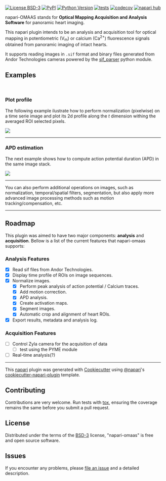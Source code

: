 
[![License BSD-3](https://img.shields.io/pypi/l/napari-omaas.svg?color=green)](https://github.com/rjlopez2/napari-omaas/raw/main/LICENSE)
[![PyPI](https://img.shields.io/pypi/v/napari-omaas.svg?color=green)](https://pypi.org/project/napari-omaas)
[![Python Version](https://img.shields.io/pypi/pyversions/napari-omaas.svg?color=green)](https://python.org)
[![tests](https://github.com/rjlopez2/napari-omaas/workflows/tests/badge.svg)](https://github.com/rjlopez2/napari-omaas/actions)
[![codecov](https://codecov.io/gh/rjlopez2/napari-omaas/branch/main/graph/badge.svg)](https://codecov.io/gh/rjlopez2/napari-omaas)
[![napari hub](https://img.shields.io/endpoint?url=https://api.napari-hub.org/shields/napari-omaas)](https://napari-hub.org/plugins/napari-omaas)

napari-OMAAS stands for **Optical Mapping Acquisition and Analysis Software** for panoramic heart imaging.

This napari plugin intends to be an analysis and acquisition tool for optical mapping in potentiometric (V<sub>m</sub>) or calcium (Ca<sup>2+</sup>) fluorescence signals obtained from panoramic imaging of intact hearts.

 It supports reading images in `.sif` format and binary files generated from Andor Technologies cameras powered by the [sif_parser] python module.



<!-- ```{admonition} Experimental ❗️🐲🧪🔭🐗💣🚨🪲☣️❗️
:class: warning
This plugin is in early development/experimental stage so expect braking changes and bugs at anytime.
``` -->
## Examples

<br /> 

### Plot profile

The following example ilustrate how to perform normalization (pixelwise) on a time serie image and plot its 2d profile along the *t* dimension withing the averaged ROI selected pixels.

![](https://github.com/rjlopez2/napari-omaas/blob/documentation/example_imgs/Oct-31-2023%2016-45-55_plot_profile.gif?raw=true)

----------------------------------

### APD estimation 

The next example shows how to compute action potential duration (APD) in the same image stack.

![](https://github.com/rjlopez2/napari-omaas/blob/documentation/example_imgs/Oct-31-2023%2016-49-02_APD_analysis.gif?raw=true)

----------------------------------

You can also perform additional operations on images, such as normalization, temporal/spatial filters, segmentation, but also apply more advanced image processing methods such as motion tracking/compensation, etc.

----------------------------------

## Roadmap

This plugin was aimed to have two major components: **analysis** and **acquisition**. Bellow is a list of the current features that napari-omaas supports:

### Analysis Features
    
- [x] Read sif files from Andor Technologies.
- [x] Display time profile of ROIs on image sequences.
- [x] Normalize images.
    - [x] Perform peak analysis of action potential / Calcium traces.
    - [x] Add motion correction.
    - [x] APD analysis.
    - [x] Create activation maps.
    - [x] Segment images.
    - [x] Automatic crop and alignment of heart ROIs.
- [x] Export results, metadata and analysis log.

### Acquisition Features

- [ ] Control Zyla camera for the acquisition of data
    - [ ] test using the PYME module
- [ ] Real-time analysis(?)

----------------------------------

This [napari] plugin was generated with [Cookiecutter] using [@napari]'s [cookiecutter-napari-plugin] template.

<!--
Don't miss the full getting started guide to set up your new package:
https://github.com/napari/cookiecutter-napari-plugin#getting-started

Also review the napari docs for plugin developers:
https://napari.org/stable/plugins/index.html
-->


## Contributing

Contributions are very welcome. Run tests with [tox], ensuring
the coverage remains the same before you submit a pull request.

## License

Distributed under the terms of the [BSD-3] license,
"napari-omaas" is free and open source software.

## Issues

If you encounter any problems, please [file an issue] and a  detailed description.

[napari]: https://github.com/napari/napari
[Cookiecutter]: https://github.com/audreyr/cookiecutter
[@napari]: https://github.com/napari
[MIT]: http://opensource.org/licenses/MIT
[BSD-3]: http://opensource.org/licenses/BSD-3-Clause
[GNU GPL v3.0]: http://www.gnu.org/licenses/gpl-3.0.txt
[GNU LGPL v3.0]: http://www.gnu.org/licenses/lgpl-3.0.txt
[Apache Software License 2.0]: http://www.apache.org/licenses/LICENSE-2.0
[Mozilla Public License 2.0]: https://www.mozilla.org/media/MPL/2.0/index.txt
[cookiecutter-napari-plugin]: https://github.com/napari/cookiecutter-napari-plugin

[file an issue]: https://github.com/rjlopez2/napari-omaas/issues

[tox]: https://tox.readthedocs.io/en/latest/
[pip]: https://pypi.org/project/pip/
[PyPI]: https://pypi.org/
[sif_parser]: https://pypi.org/project/sif-parser/
